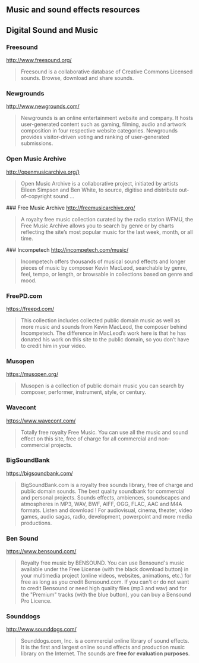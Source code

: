 ## Music and sound effects resources

## Digital Sound and Music

### Freesound
<http://www.freesound.org/>

> Freesound is a collaborative database of Creative Commons Licensed sounds.
> Browse, download and share sounds.

### Newgrounds
<http://www.newgrounds.com/>

> Newgrounds is an online entertainment website and company. It hosts
> user-generated content such as gaming, filming, audio and artwork composition
> in four respective website categories. Newgrounds provides visitor-driven
> voting and ranking of user-generated submissions. 

### Open Music Archive
<http://openmusicarchive.org/)>

> Open Music Archive is a collaborative project, initiated by artists Eileen
> Simpson and Ben White, to source, digitise and distribute out-of-copyright
> sound ...

### Free Music Archive
<http://freemusicarchive.org/>

> A royalty free music collection curated by the radio station WFMU, the Free Music Archive allows
  you to search by genre or by charts reflecting the site’s most popular music for the last week,
  month, or all time.

### Incompetech
<http://incompetech.com/music/>

> Incompetech offers thousands of musical sound effects and longer pieces of music by composer Kevin
  MacLeod, searchable by genre, feel, tempo, or length, or browsable in collections based on genre
  and mood.


### FreePD.com
<https://freepd.com/>

> This collection includes collected public domain music as well as more music and sounds from Kevin
> MacLeod, the composer behind Incompetech. The difference in MacLeod’s work here is that he has
> donated his work on this site to the public domain, so you don’t have to credit him in your video.

### Musopen
<https://musopen.org/>

> Musopen is a collection of public domain music you can search by
> composer, performer, instrument, style, or century.

### Wavecont
<https://www.wavecont.com/>

> Totally free royalty Free Music. You can use all the music and sound
> effect on this site, free of charge for all commercial and
> non-commercial projects.

### BigSoundBank
<https://bigsoundbank.com/>

> BigSoundBank.com is a royalty free sounds library, free of charge and
> public domain sounds. The best quality soundbank for commercial and
> personal projects. Sounds effects, ambiences, soundscapes and
> atmospheres in MP3, WAV, BWF, AIFF, OGG, FLAC, AAC and M4A formats.
> Listen and download ! For audiovisual, cinema, theater, video games,
> audio sagas, radio, development, powerpoint and more media
> productions.

### Ben Sound
<https://www.bensound.com/>

> Royalty free music by BENSOUND. You can use Bensound's music available
> under the Free License (with the black download button) in your
> multimedia project (online videos, websites, animations, etc.) for
> free as long as you credit Bensound.com. If you can't or do not want
> to credit Bensound or need high quality files (mp3 and wav) and for
> the "Premium" tracks (with the blue button), you can buy a Bensound
> Pro Licence.

### Sounddogs
<http://www.sounddogs.com/>

> Sounddogs.com, Inc. is a commercial online library of sound effects.
> It is the first and largest online sound effects and production music library
> on the Internet. The sounds are **free for evaluation purposes**.

